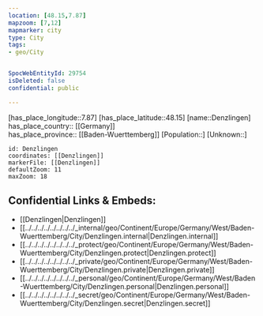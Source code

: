 ```yaml
---
location: [48.15,7.87] 
mapzoom: [7,12] 
mapmarker: city 
type: City
tags:
- geo/City


SpocWebEntityId: 29754
isDeleted: false
confidential: public

---
```

[has_place_longitude::7.87] 
[has_place_latitude::48.15] 
[name::Denzlingen] 
has_place_country:: [[Germany]]  
has_place_province:: [[Baden-Wuerttemberg]] 
[Population::] 
[Unknown::] 


```leaflet
id: Denzlingen
coordinates: [[Denzlingen]] 
markerFile: [[Denzlingen]] 
defaultZoom: 11 
maxZoom: 18
```


## Confidential Links & Embeds: 
- [[Denzlingen|Denzlingen]]  
- [[../../../../../../../../_internal/geo/Continent/Europe/Germany/West/Baden-Wuerttemberg/City/Denzlingen.internal|Denzlingen.internal]] 
- [[../../../../../../../../_protect/geo/Continent/Europe/Germany/West/Baden-Wuerttemberg/City/Denzlingen.protect|Denzlingen.protect]] 
- [[../../../../../../../../_private/geo/Continent/Europe/Germany/West/Baden-Wuerttemberg/City/Denzlingen.private|Denzlingen.private]] 
- [[../../../../../../../../_personal/geo/Continent/Europe/Germany/West/Baden-Wuerttemberg/City/Denzlingen.personal|Denzlingen.personal]] 
- [[../../../../../../../../_secret/geo/Continent/Europe/Germany/West/Baden-Wuerttemberg/City/Denzlingen.secret|Denzlingen.secret]] 
